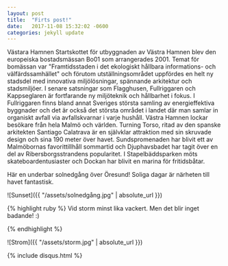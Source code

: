 ```yaml
---
layout: post
title:  "Firts post!"
date:   2017-11-08 15:32:02 -0600
categories: jekyll update
---
```


Västara Hamnen
Startskottet för utbyggnaden av Västra Hamnen blev den europeiska bostadsmässan Bo01 som arrangerades 2001. Temat för bomässan var "Framtidsstaden i det ekologiskt hållbara informations- och välfärdssamhället" och förutom utställningsområdet uppfördes en helt ny stadsdel med innovativa miljölösningar, spännande arkitektur och stadsmiljöer.
I senare satsningar som Flagghusen, Fullriggaren och Kappseglaren är fortfarande ny miljöteknik och hållbarhet i fokus. I Fullriggaren finns bland annat Sveriges största samling av energieffektiva byggnader och det är också det största området i landet där man samlar in organiskt avfall via avfallskvarnar i varje hushåll.
Västra Hamnen lockar besökare från hela Malmö och världen. Turning Torso, ritad av den spanske arkitekten Santiago Calatrava är en självklar attraktion med sin skruvade design och sina 190 meter över havet. Sundspromenaden har blivit ett av Malmöbornas favorittillhåll sommartid och Djuphavsbadet har tagit över en del av Ribersborgsstrandens popularitet. I Stapelbäddsparken möts skateboardentusiaster och Dockan har blivit en marina för fritidsbåtar. 


Här en underbar solnedgång över Öresund! Soliga dagar är närheten till havet fantastisk.

![Sunset]({{ "/assets/solnedgång.jpg" | absolute_url }})

 {% highlight ruby %}
Vid storm minst lika vackert. Men det blir inget badande! :)

{% endhighlight %}

![Strom]({{ "/assets/storm.jpg" | absolute_url }})

{% include disqus.html %}